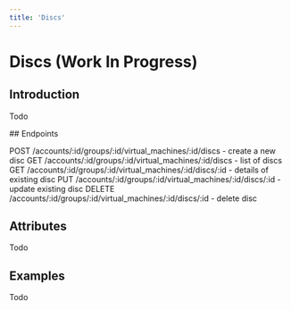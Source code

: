 ```yaml
---
title: 'Discs'
---
```


# Discs (Work In Progress)


## Introduction

Todo


## Endpoints

POST   /accounts/:id/groups/:id/virtual_machines/:id/discs     - create a new disc
GET    /accounts/:id/groups/:id/virtual_machines/:id/discs     - list of discs
GET    /accounts/:id/groups/:id/virtual_machines/:id/discs/:id - details of existing disc
PUT    /accounts/:id/groups/:id/virtual_machines/:id/discs/:id - update existing disc
DELETE /accounts/:id/groups/:id/virtual_machines/:id/discs/:id - delete disc


## Attributes

Todo


## Examples

Todo
